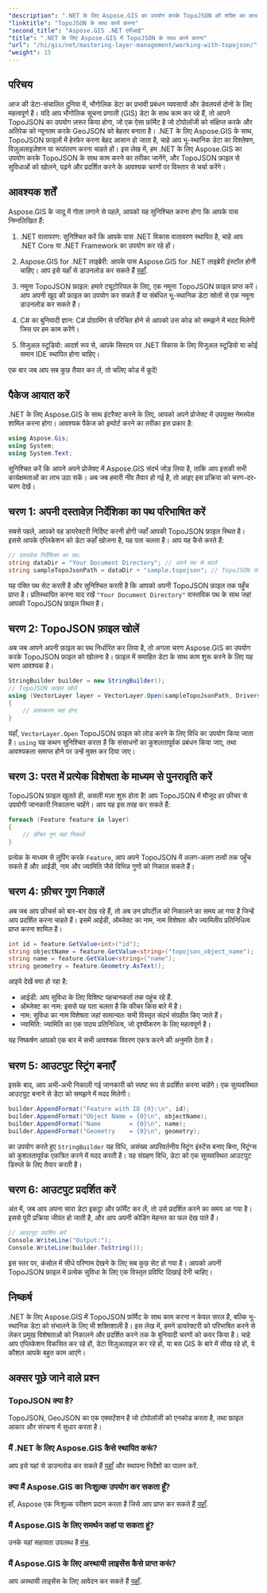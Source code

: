 ```yaml
---
"description": ".NET के लिए Aspose.GIS का उपयोग करके TopoJSON की शक्ति का लाभ उठाएँ। सरल चरणों में भू-स्थानिक विशेषताओं को पढ़ना, निकालना और प्रदर्शित करना सीखें।"
"linktitle": "TopoJSON के साथ कार्य करना"
"second_title": "Aspose.GIS .NET एपीआई"
"title": ".NET के लिए Aspose.GIS में TopoJSON के साथ कार्य करना"
"url": "/hi/gis/net/mastering-layer-management/working-with-topojson/"
"weight": 15
---
```


## परिचय

आज की डेटा-संचालित दुनिया में, भौगोलिक डेटा का प्रभावी प्रबंधन व्यवसायों और डेवलपर्स दोनों के लिए महत्वपूर्ण है। यदि आप भौगोलिक सूचना प्रणाली (GIS) डेटा के साथ काम कर रहे हैं, तो आपने TopoJSON का उपयोग ज़रूर किया होगा, जो एक ऐसा फ़ॉर्मेट है जो टोपोलॉजी को संक्षिप्त करके और अतिरेक को न्यूनतम करके GeoJSON को बेहतर बनाता है। .NET के लिए Aspose.GIS के साथ, TopoJSON फ़ाइलों में हेरफेर करना बेहद आसान हो जाता है, चाहे आप भू-स्थानिक डेटा का विश्लेषण, विज़ुअलाइज़ेशन या रूपांतरण करना चाहते हों। इस लेख में, हम .NET के लिए Aspose.GIS का उपयोग करके TopoJSON के साथ काम करने का तरीका जानेंगे, और TopoJSON फ़ाइल से सुविधाओं को खोलने, पढ़ने और प्रदर्शित करने के आवश्यक चरणों पर विस्तार से चर्चा करेंगे।

## आवश्यक शर्तें

Aspose.GIS के जादू में गोता लगाने से पहले, आपको यह सुनिश्चित करना होगा कि आपके पास निम्नलिखित हैं:

1. .NET वातावरण: सुनिश्चित करें कि आपके पास .NET विकास वातावरण स्थापित है, चाहे आप .NET Core या .NET Framework का उपयोग कर रहे हों।
   
2. Aspose.GIS for .NET लाइब्रेरी: आपके पास Aspose.GIS for .NET लाइब्रेरी इंस्टॉल होनी चाहिए। आप इसे यहाँ से डाउनलोड कर सकते हैं [यहाँ](https://releases.aspose.com/gis/net/).

3. नमूना TopoJSON फ़ाइल: हमारे ट्यूटोरियल के लिए, एक नमूना TopoJSON फ़ाइल प्राप्त करें। आप अपनी खुद की फ़ाइल का उपयोग कर सकते हैं या संबंधित भू-स्थानिक डेटा स्रोतों से एक नमूना डाउनलोड कर सकते हैं।

4. C# का बुनियादी ज्ञान: C# प्रोग्रामिंग से परिचित होने से आपको उस कोड को समझने में मदद मिलेगी जिस पर हम काम करेंगे।

5. विजुअल स्टूडियो: आदर्श रूप से, आपके सिस्टम पर .NET विकास के लिए विजुअल स्टूडियो या कोई समान IDE स्थापित होना चाहिए।

एक बार जब आप सब कुछ तैयार कर लें, तो चलिए कोड में कूदें!

## पैकेज आयात करें

.NET के लिए Aspose.GIS के साथ इंटरैक्ट करने के लिए, आपको अपने प्रोजेक्ट में उपयुक्त नेमस्पेस शामिल करना होगा। आवश्यक पैकेज को इम्पोर्ट करने का तरीका इस प्रकार है:

```csharp
using Aspose.Gis;
using System;
using System.Text;
```

सुनिश्चित करें कि आपने अपने प्रोजेक्ट में Aspose.GIS संदर्भ जोड़ लिया है, ताकि आप इसकी सभी कार्यक्षमताओं का लाभ उठा सकें। अब जब हमारी नींव तैयार हो गई है, तो आइए इस प्रक्रिया को चरण-दर-चरण देखें।

## चरण 1: अपनी दस्तावेज़ निर्देशिका का पथ परिभाषित करें

सबसे पहले, आपको वह डायरेक्टरी निर्दिष्ट करनी होगी जहाँ आपकी TopoJSON फ़ाइल स्थित है। इससे आपके एप्लिकेशन को डेटा कहाँ खोजना है, यह पता चलता है। आप यह कैसे करते हैं:

```csharp
// दस्तावेज़ निर्देशिका का पथ.
string dataDir = "Your Document Directory"; // अपने पथ से बदलें
string sampleTopoJsonPath = dataDir + "sample.topojson"; // TopoJSON फ़ाइल नाम जोड़ें
```

यह पंक्ति पथ सेट करती है और सुनिश्चित करती है कि आपको अपनी TopoJSON फ़ाइल तक पहुँच प्राप्त है। प्रतिस्थापित करना याद रखें `"Your Document Directory"` वास्तविक पथ के साथ जहां आपकी TopoJSON फ़ाइल स्थित है।

## चरण 2: TopoJSON फ़ाइल खोलें

अब जब आपने अपनी फ़ाइल का पथ निर्धारित कर लिया है, तो अगला चरण Aspose.GIS का उपयोग करके TopoJSON फ़ाइल को खोलना है। फ़ाइल में समाहित डेटा के साथ काम शुरू करने के लिए यह चरण आवश्यक है।

```csharp
StringBuilder builder = new StringBuilder();
// TopoJSON फ़ाइल खोलें
using (VectorLayer layer = VectorLayer.Open(sampleTopoJsonPath, Drivers.TopoJson))
{
    // प्रसंस्करण यहां होगा
}
```

यहाँ, `VectorLayer.Open` TopoJSON फ़ाइल को लोड करने के लिए विधि का उपयोग किया जाता है। `using` यह कथन सुनिश्चित करता है कि संसाधनों का कुशलतापूर्वक प्रबंधन किया जाए, तथा आवश्यकता समाप्त होने पर उन्हें मुक्त कर दिया जाए।

## चरण 3: परत में प्रत्येक विशेषता के माध्यम से पुनरावृति करें

TopoJSON फ़ाइल खुलते ही, असली मज़ा शुरू होता है! आप TopoJSON में मौजूद हर फ़ीचर से उपयोगी जानकारी निकालना चाहेंगे। आप यह इस तरह कर सकते हैं:

```csharp
foreach (Feature feature in layer)
{
    // फ़ीचर गुण यहां निकालें
}
```

प्रत्येक के माध्यम से लूपिंग करके `Feature`, आप अपने TopoJSON में अलग-अलग तत्वों तक पहुँच सकते हैं और आईडी, नाम और ज्यामिति जैसे विभिन्न गुणों को निकाल सकते हैं।

## चरण 4: फ़ीचर गुण निकालें

अब जब आप फ़ीचर्स को बार-बार देख रहे हैं, तो अब उन प्रॉपर्टीज़ को निकालने का समय आ गया है जिन्हें आप प्रदर्शित करना चाहते हैं। इसमें आईडी, ऑब्जेक्ट का नाम, नाम विशेषता और ज्यामितीय प्रतिनिधित्व प्राप्त करना शामिल है।

```csharp
int id = feature.GetValue<int>("id");
string objectName = feature.GetValue<string>("topojson_object_name");
string name = feature.GetValue<string>("name");
string geometry = feature.Geometry.AsText();
```

आइये देखें क्या हो रहा है:
- आईडी: आप सुविधा के लिए विशिष्ट पहचानकर्ता तक पहुंच रहे हैं.
- ऑब्जेक्ट का नाम: इससे यह पता चलता है कि फीचर किस बारे में है।
- नाम: सुविधा का नाम विशेषता जहां सामान्यतः सभी विस्तृत संदर्भ संग्रहीत किए जाते हैं।
- ज्यामिति: ज्यामिति का एक पाठ्य प्रतिनिधित्व, जो दृश्यीकरण के लिए महत्वपूर्ण है।

यह निष्कर्षण आपको एक बार में सभी आवश्यक विवरण एकत्र करने की अनुमति देता है।

## चरण 5: आउटपुट स्ट्रिंग बनाएँ

इसके बाद, आप अभी-अभी निकाली गई जानकारी को स्पष्ट रूप से प्रदर्शित करना चाहेंगे। एक सुव्यवस्थित आउटपुट बनाने से डेटा को समझने में मदद मिलेगी।

```csharp
builder.AppendFormat("Feature with ID {0}:\n", id);
builder.AppendFormat("Object Name = {0}\n", objectName);
builder.AppendFormat("Name        = {0}\n", name);
builder.AppendFormat("Geometry    = {0}\n", geometry);
```

का उपयोग करते हुए `StringBuilder` यह विधि, असंख्य अपरिवर्तनीय स्ट्रिंग इंस्टेंस बनाए बिना, स्ट्रिंग्स को कुशलतापूर्वक एकत्रित करने में मदद करती है। यह संग्रहण विधि, डेटा को एक सुव्यवस्थित आउटपुट डिस्प्ले के लिए तैयार करती है।

## चरण 6: आउटपुट प्रदर्शित करें

अंत में, जब आप अपना सारा डेटा इकट्ठा और फ़ॉर्मेट कर लें, तो उसे प्रदर्शित करने का समय आ गया है। इससे पूरी प्रक्रिया जीवंत हो जाती है, और आप अपनी कोडिंग मेहनत का फल देख पाते हैं।

```csharp
// आउटपुट प्रदर्शित करें
Console.WriteLine("Output:");
Console.WriteLine(builder.ToString());
```

इस स्तर पर, कंसोल में सीधे परिणाम देखने के लिए सब कुछ सेट हो गया है। आपको अपनी TopoJSON फ़ाइल में प्रत्येक सुविधा के लिए एक विस्तृत प्रविष्टि दिखाई देनी चाहिए।

## निष्कर्ष

.NET के लिए Aspose.GIS में TopoJSON फ़ॉर्मैट के साथ काम करना न केवल सरल है, बल्कि भू-स्थानिक डेटा को संभालने के लिए भी शक्तिशाली है। इस लेख में, हमने डायरेक्टरी को परिभाषित करने से लेकर प्रमुख विशेषताओं को निकालने और प्रदर्शित करने तक के बुनियादी चरणों को कवर किया है। चाहे आप एप्लिकेशन विकसित कर रहे हों, डेटा विज़ुअलाइज़ कर रहे हों, या बस GIS के बारे में सीख रहे हों, ये कौशल आपके बहुत काम आएंगे।

## अक्सर पूछे जाने वाले प्रश्न

### TopoJSON क्या है?
TopoJSON, GeoJSON का एक एक्सटेंशन है जो टोपोलॉजी को एनकोड करता है, तथा फ़ाइल आकार और संरचना में सुधार करता है।

### मैं .NET के लिए Aspose.GIS कैसे स्थापित करूं?
आप इसे यहां से डाउनलोड कर सकते हैं [यहाँ](https://releases.aspose.com/gis/net/) और स्थापना निर्देशों का पालन करें.

### क्या मैं Aspose.GIS का निःशुल्क उपयोग कर सकता हूँ?
हाँ, Aspose एक निःशुल्क परीक्षण प्रदान करता है जिसे आप प्राप्त कर सकते हैं [यहाँ](https://releases.aspose.com/).

### मैं Aspose.GIS के लिए समर्थन कहां पा सकता हूं?
उनके यहां सहायता उपलब्ध है [मंच](https://forum.aspose.com/c/gis/33/).

### मैं Aspose.GIS के लिए अस्थायी लाइसेंस कैसे प्राप्त करूं?
आप अस्थायी लाइसेंस के लिए आवेदन कर सकते हैं [यहाँ](https://purchase.conholdate.com/temporary-license/).